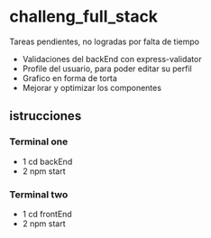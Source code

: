 # challeng_full_stack
Tareas pendientes, no logradas por falta de tiempo

- Validaciones del backEnd con express-validator
- Profile del usuario, para poder editar su perfil
- Grafico en forma de torta 
- Mejorar y optimizar los componentes 

## istrucciones

### Terminal one

- 1 cd backEnd
- 2 npm start 

### Terminal two

- 1 cd frontEnd
- 2 npm start
